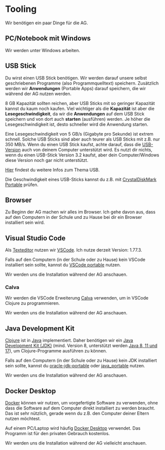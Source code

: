 # Tooling

Wir benötigen ein paar Dinge für die AG.

## PC/Notebook mit Windows

Wir werden unter Windows arbeiten.

## USB Stick

Du wirst einen USB Stick benötigen. Wir werden darauf unsere selbst
geschriebenen Programme (also Programmquelltext) speichern. Zusätzlich werden
wir **Anwendungen** (Portable Apps) darauf speichern, die wir während der AG
nutzen werden.

8 GB Kapazität sollten reichen, aber USB Sticks mit so geringer Kapazität kannst
du kaum noch kaufen. Viel wichtiger als die **Kapazität** ist aber die
**Lesegeschwindigkeit**, da wir die **Anwendungen** auf dem USB Stick speichern
und von dort auch **starten** (ausführen) werden. Je höher die
Lesegeschwindigkeit ist, desto schneller wird die Anwendung starten.

Eine Lesegeschwindigkeit von 5 GB/s (Gigabyte pro Sekunde) ist extrem schnell.
Solche USB Sticks sind aber auch teurer als USB Sticks mit z.B. nur 350 MB/s.
Wenn du einen USB Stick kaufst, achte darauf, dass die
[USB-Version](https://de.wikipedia.org/wiki/Universal_Serial_Bus#Geschichte_und_Entwicklung)
auch von deinem Computer unterstützt wird. Es nutzt dir nichts, wenn du einen
USB-Stick Version 3.2 kaufst, aber dein Computer/Windows diese Version noch gar
nicht unterstützt.

[Hier](https://www.conrad.de/de/ratgeber/technik-einfach-erklaert/usb.html)
findest du weitere Infos zum Thema USB.

Die Geschwindigkeit eines USB-Sticks kannst du z.B. mit [CrystalDiskMark
Portable](https://portableapps.com/apps/utilities/crystaldiskmark_portable)
prüfen.

## Browser

Zu Beginn der AG machen wir alles im Browser. Ich gehe davon aus, dass auf den
Computern in der Schule und zu Hause bei dir ein Browser installiert sein wird. 

## Visual Studio Code

Als [Texteditor](https://de.wikipedia.org/wiki/Texteditor) nutzen wir
[VSCode](https://de.wikipedia.org/wiki/Visual_Studio_Code). Ich nutze derzeit
Version: 1.77.3.

Falls auf den Computern (in der Schule oder zu Hause) kein VSCode installiert
sein sollte, kannst du [VSCode
portable](https://portapps.io/app/vscode-portable/) nutzen.

Wir werden uns die Installation während der AG anschauen.

### Calva

Wir werden die VSCode Erweiterung [Calva](https://calva.io/) verwenden, um in
VSCode Clojure zu programmieren.

Wir werden uns die Installation während der AG anschauen.

## Java Development Kit

[Clojure](https://de.wikipedia.org/wiki/Clojure) ist in
[Java](https://de.wikipedia.org/wiki/Java_(Programmiersprache)) implementiert.
Daher benötigen wir ein [Java Development Kit
(JDK)](https://de.wikipedia.org/wiki/Java_Development_Kit) (mind. Version 8,
unterstützt werden [Java 8, 11 und
17](https://clojure.org/guides/install_clojure#java)), um Clojure-Programme
ausführen zu können.

Falls auf den Computern (in der Schule oder zu Hause) kein JDK installiert sein
sollte, kannst du
[oracle-jdk-portable](https://portapps.io/app/oracle-jdk-portable/) oder
[java_portable](https://portableapps.com/apps/utilities/java_portable) nutzen.

Wir werden uns die Installation während der AG anschauen.

## Docker Desktop

[Docker](https://de.wikipedia.org/wiki/Docker_(Software)) können wir nutzen, um
vorgefertigte Software zu verwenden, ohne dass die Software auf dem Computer
direkt installiert zu werden braucht. Das ist sehr nützlich, gerade wenn du z.B.
den Computer deiner Eltern nutzen möchtest.

Auf einem PC/Laptop wird häufig [Docker
Desktop](https://docs.docker.com/desktop/) verwendet. Das Programm ist für den
privaten Gebrauch kostenlos.

Wir werden uns die Installation während der AG vielleicht anschauen. 
